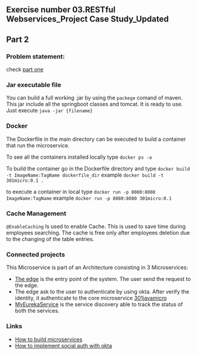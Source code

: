 ## Exercise number 03.RESTful Webservices_Project Case Study_Updated
## Part 2

### Problem statement: 
check [part one](https://github.com/mancio/301JavaMicro) 

### Jar executable file
You can build a full working .jar by using the ```packege``` comand of maven.
This jar include all the springboot classes and tomcat. It is ready to use.
Just execute ```java -jar {filename}```

### Docker
The Dockerfile in the main directory can be executed to build a container
that run the microservice.

To see all the containers installed locally type
```docker ps -a```

To build the container go in the Dockerfile directory and type 
```docker build -t ImageName:TagName dockerfile_dir```
example ```docker build -t 301micro:0.1 .```

to execute a container in local type ```docker run -p 8080:8080 ImageName:TagName```
example ```docker run -p 8080:8080 301micro:0.1```

### Cache Management
```@EnableCaching``` Is used to enable Cache. This is used to save time during 
employees searching. The cache is free only after employees deletion due to the
changing of the table entries.

### Connected projects
This Microservice is part of an Architecture consisting in 3 Microservices:
 * [The edge](https://github.com/mancio/edge-service) is the entry point of the system. The user send the request to the edge.
 * The edge ask to the user to authenticate by using okta. After verify the identity,
 it authenticate to the core microservice [301javamicro](https://github.com/mancio/301JavaMicro_part2)
 * [MyEurekaService](https://github.com/mancio/MyEurekaService) is the service discovery able to track the status of both the services.

### Links
* [How to build microservices](https://developer.okta.com/blog/2017/06/15/build-microservices-architecture-spring-boot)
* [How to implement social auth with okta](https://developer.okta.com/blog/2018/02/13/secure-spring-microservices-with-oauth)
